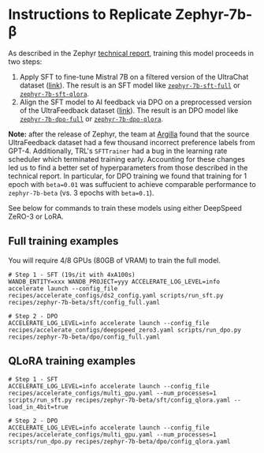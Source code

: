 
# Instructions to Replicate Zephyr-7b-β

As described in the Zephyr [technical report](https://huggingface.co/papers/2310.16944), training this model proceeds in two steps:

1. Apply SFT to fine-tune Mistral 7B on a filtered version of the UltraChat dataset ([link](https://huggingface.co/datasets/HuggingFaceH4/ultrachat_200k)). The result is an SFT model like [`zephyr-7b-sft-full`](https://huggingface.co/alignment-handbook/zephyr-7b-sft-full) or [`zephyr-7b-sft-qlora`](https://huggingface.co/alignment-handbook/zephyr-7b-sft-qlora).
2. Align the SFT model to AI feedback via DPO on a preprocessed version of the UltraFeedback dataset ([link](https://huggingface.co/datasets/HuggingFaceH4/ultrafeedback_binarized)). The result is an DPO model like [`zephyr-7b-dpo-full`](https://huggingface.co/alignment-handbook/zephyr-7b-dpo-full) or [`zephyr-7b-dpo-qlora`](https://huggingface.co/alignment-handbook/zephyr-7b-dpo-qlora).

**Note:** after the release of Zephyr, the team at [Argilla](https://argilla.io) found that the source UltraFeedback dataset had a few thousand incorrect preference labels from GPT-4. Additionally, TRL's `SFTTrainer` had a bug in the learning rate scheduler which terminated training early. Accounting for these changes led us to find a better set of hyperparameters from those described in the technical report. In particular, for DPO training we found that training for 1 epoch with `beta=0.01` was suffucient to achieve comparable performance to `zephyr-7b-beta` (vs. 3 epochs with `beta=0.1`).

See below for commands to train these models using either DeepSpeed ZeRO-3 or LoRA.

## Full training examples

You will require 4/8 GPUs (80GB of VRAM) to train the full model.
```shell
# Step 1 - SFT (19s/it with 4xA100s)
WANDB_ENTITY=xxx WANDB_PROJECT=yyy ACCELERATE_LOG_LEVEL=info accelerate launch --config_file recipes/accelerate_configs/ds2_config.yaml scripts/run_sft.py recipes/zephyr-7b-beta/sft/config_full.yaml

# Step 2 - DPO
ACCELERATE_LOG_LEVEL=info accelerate launch --config_file recipes/accelerate_configs/deepspeed_zero3.yaml scripts/run_dpo.py recipes/zephyr-7b-beta/dpo/config_full.yaml
```

## QLoRA training examples

```shell
# Step 1 - SFT
ACCELERATE_LOG_LEVEL=info accelerate launch --config_file recipes/accelerate_configs/multi_gpu.yaml --num_processes=1 scripts/run_sft.py recipes/zephyr-7b-beta/sft/config_qlora.yaml --load_in_4bit=true

# Step 2 - DPO
ACCELERATE_LOG_LEVEL=info accelerate launch --config_file recipes/accelerate_configs/multi_gpu.yaml --num_processes=1 scripts/run_dpo.py recipes/zephyr-7b-beta/dpo/config_qlora.yaml
```
